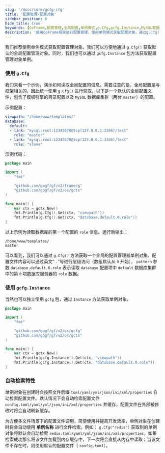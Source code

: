 ```yaml
---
slug: '/docs/core/gcfg-cfg'
title: '配置管理-配置对象'
sidebar_position: 0
hide_title: true
keywords: [GoFrame,配置管理,全局配置,单例模式,g.Cfg,gcfg.Instance,MySQL数据库,配置读取,自动检索,模板引擎]
description: '使用GoFrame框架进行配置管理，使用单例模式获取配置对象。通过g.Cfg()和gcfg.Instance方法，可以方便地读取全局配置，如数据库连接信息和模板引擎目录配置。支持通过文件后缀名自动检索和缓存配置文件，提升开发效率。'
---
```


我们推荐使用单例模式获取配置管理对象。我们可以方便地通过 `g.Cfg()` 获取默认的全局配置管理对象。同时，我们也可以通过 `gcfg.Instance` 包方法获取配置管理对象单例。

### 使用 `g.Cfg`

我们来看一个示例，演示如何读取全局配置的信息。需要注意的是，全局配置是与框架相关的，因此统一使用 `g.Cfg()` 进行获取。以下是一个默认的全局配置文件，包含了模板引擎的目录配置以及 `MySQL` 数据库集群（两台 `master`）的配置。

示例配置：

```yaml
viewpath: "/home/www/templates/"
database:
  default:
  - link: "mysql:root:12345678@tcp(127.0.0.1:3306)/test"
    role: "master"
  - link: "mysql:root:12345678@tcp(127.0.0.1:3306)/test"
    role: "slave"
```

示例代码：

```go
package main

import (
    "fmt"

    "github.com/gogf/gf/v2/frame/g"
    "github.com/gogf/gf/v2/os/gctx"
)

func main() {
    var ctx = gctx.New()
    fmt.Println(g.Cfg().Get(ctx, "viewpath"))
    fmt.Println(g.Cfg().Get(ctx, "database.default.0.role"))
}
```

以上示例为读取数据库的第一个配置的 `role` 信息。运行后输出：

```
/home/www/templates/
master
```

可以看到，我们可以通过 `g.Cfg()` 方法获取一个全局的配置管理器单例对象。配置文件内容可以通过英文“ `.`”号进行层级访问（数组默认从 `0` 开始）， `pattern` 参数 `database.default.0.role` 表示读取 `database` 配置项中 `default` 数据库集群中的第 `0` 项数据库服务器的 `role` 数据。

### 使用 `gcfg.Instance`

当然也可以独立使用 `gcfg` 包，通过 `Instance` 方法获取单例对象。

```go
package main

import (
    "fmt"

    "github.com/gogf/gf/v2/os/gcfg"
    "github.com/gogf/gf/v2/os/gctx"
)

func main() {
    var ctx = gctx.New()
    fmt.Println(gcfg.Instance().Get(ctx, "viewpath"))
    fmt.Println(gcfg.Instance().Get(ctx, "database.default.0.role"))
}
```

### 自动检索特性

单例对象在创建时会按照文件后缀 `toml/yaml/yml/json/ini/xml/properties` 自动检索配置文件。默认情况下会自动检索配置文件 `config.toml/yaml/yml/json/ini/xml/properties` 并缓存，配置文件在外部被修改时将会自动刷新缓存。

为方便多文件场景下的配置文件调用，简便使用并提高开发效率，单例对象在创建时将会自动使用 **单例名称** 进行文件检索。例如： `g.Cfg("redis")` 获取到的单例对象将默认会自动检索 `redis.toml/yaml/yml/json/ini/xml/properties`，如果检索成功那么将该文件加载到内存缓存中，下一次将会直接从内存中读取；当该文件不存在时，则使用默认的配置文件（ `config.toml`）。